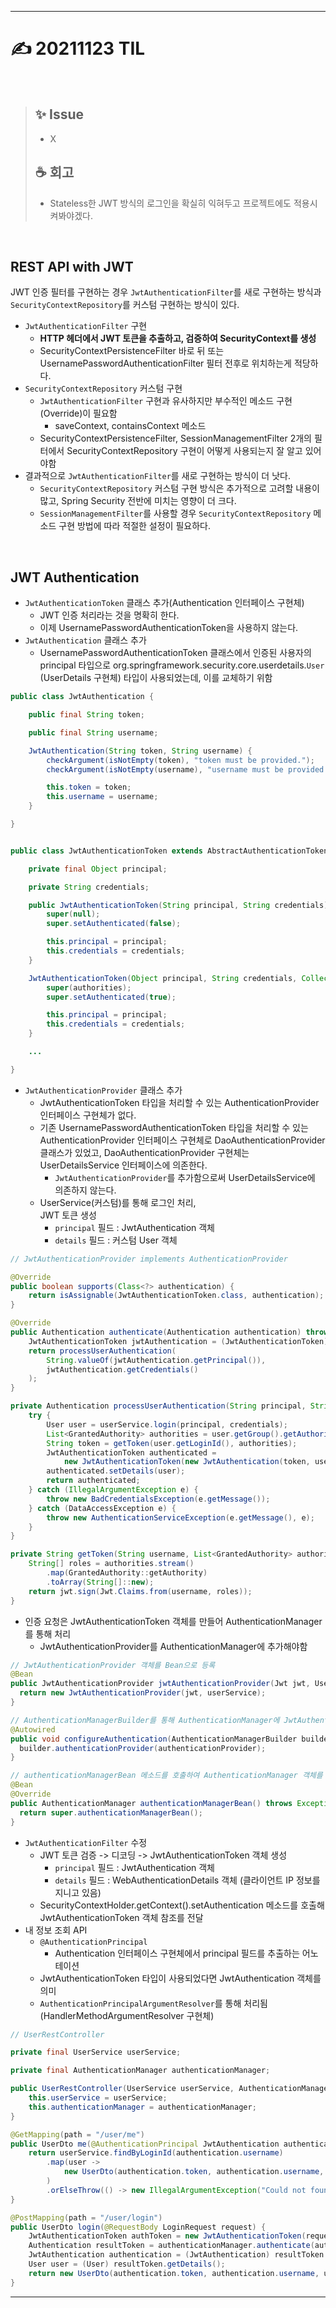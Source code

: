 ___
# ✍ 20211123 TIL

<br/>

> ## ✨ Issue
> - X
> 
> ## ☕ 회고
> - Stateless한 JWT 방식의 로그인을 확실히 익혀두고 프로젝트에도 적용시켜봐야겠다.

<br/>

## REST API with JWT
JWT 인증 필터를 구현하는 경우 `JwtAuthenticationFilter`를 새로 구현하는 방식과 `SecurityContextRepository`를 커스텀 구현하는 방식이 있다.
- `JwtAuthenticationFilter` 구현
  - **HTTP 헤더에서 JWT 토큰을 추출하고, 검증하여 SecurityContext를 생성**
  - SecurityContextPersistenceFilter 바로 뒤 또는 UsernamePasswordAuthenticationFilter 필터 전후로 위치하는게 적당하다.
- `SecurityContextRepository` 커스텀 구현
  - `JwtAuthenticationFilter` 구현과 유사하지만 부수적인 메소드 구현(Override)이 필요함
    - saveContext, containsContext 메소드
  - SecurityContextPersistenceFilter, SessionManagementFilter 2개의 필터에서 SecurityContextRepository 구현이 어떻게 사용되는지 잘 알고 있어야함
- 결과적으로 `JwtAuthenticationFilter`를 새로 구현하는 방식이 더 낫다.
  - `SecurityContextRepository` 커스텀 구현 방식은 추가적으로 고려할 내용이 많고, Spring Security 전반에 미치는 영향이 더 크다.
  - `SessionManagementFilter`를 사용할 경우 `SecurityContextRepository` 메소드 구현 방법에 따라 적절한 설정이 필요하다.

<br/>

## JWT Authentication
- `JwtAuthenticationToken` 클래스 추가(Authentication 인터페이스 구현체)
  - JWT 인증 처리라는 것을 명확히 한다.
  - 이제 UsernamePasswordAuthenticationToken을 사용하지 않는다.
- `JwtAuthentication` 클래스 추가
  - UsernamePasswordAuthenticationToken 클래스에서 인증된 사용자의 principal 타입으로 org.springframework.security.core.userdetails.`User` (UserDetails 구현체) 타입이 사용되었는데, 이를 교체하기 위함
```java
public class JwtAuthentication {

    public final String token;

    public final String username;

    JwtAuthentication(String token, String username) {
        checkArgument(isNotEmpty(token), "token must be provided.");
        checkArgument(isNotEmpty(username), "username must be provided.");

        this.token = token;
        this.username = username;
    }

}


public class JwtAuthenticationToken extends AbstractAuthenticationToken {

    private final Object principal;

    private String credentials;

    public JwtAuthenticationToken(String principal, String credentials) {
        super(null);
        super.setAuthenticated(false);

        this.principal = principal;
        this.credentials = credentials;
    }

    JwtAuthenticationToken(Object principal, String credentials, Collection<? extends GrantedAuthority> authorities) {
        super(authorities);
        super.setAuthenticated(true);

        this.principal = principal;
        this.credentials = credentials;
    }

    ...

}
```
- `JwtAuthenticationProvider` 클래스 추가
  - JwtAuthenticationToken 타입을 처리할 수 있는 AuthenticationProvider  인터페이스 구현체가 없다.
  - 기존 UsernamePasswordAuthenticationToken 타입을 처리할 수 있는 AuthenticationProvider 인터페이스 구현체로 DaoAuthenticationProvider 클래스가 있었고, DaoAuthenticationProvider 구현체는 UserDetailsService 인터페이스에 의존한다.
    - `JwtAuthenticationProvider`를 추가함으로써 UserDetailsService에 의존하지 않는다.
  - UserService(커스텀)를 통해 로그인 처리,  
    JWT 토큰 생성
    - `principal` 필드 : JwtAuthentication 객체
    - `details` 필드 : 커스텀 User 객체
```java
// JwtAuthenticationProvider implements AuthenticationProvider

@Override
public boolean supports(Class<?> authentication) {
    return isAssignable(JwtAuthenticationToken.class, authentication);
}

@Override
public Authentication authenticate(Authentication authentication) throws AuthenticationException {
    JwtAuthenticationToken jwtAuthentication = (JwtAuthenticationToken) authentication;
    return processUserAuthentication(
        String.valueOf(jwtAuthentication.getPrincipal()),
        jwtAuthentication.getCredentials()
    );
}

private Authentication processUserAuthentication(String principal, String credentials) {
    try {
        User user = userService.login(principal, credentials);
        List<GrantedAuthority> authorities = user.getGroup().getAuthorities();
        String token = getToken(user.getLoginId(), authorities);
        JwtAuthenticationToken authenticated =
            new JwtAuthenticationToken(new JwtAuthentication(token, user.getLoginId()), null, authorities);
        authenticated.setDetails(user);
        return authenticated;
    } catch (IllegalArgumentException e) {
        throw new BadCredentialsException(e.getMessage());
    } catch (DataAccessException e) {
        throw new AuthenticationServiceException(e.getMessage(), e);
    }
}

private String getToken(String username, List<GrantedAuthority> authorities) {
    String[] roles = authorities.stream()
        .map(GrantedAuthority::getAuthority)
        .toArray(String[]::new);
    return jwt.sign(Jwt.Claims.from(username, roles));
}
```
- 인증 요청은 JwtAuthenticationToken 객체를 만들어 AuthenticationManager를 통해 처리
  - JwtAuthenticationProvider를 AuthenticationManager에 추가해야함
```java
// JwtAuthenticationProvider 객체를 Bean으로 등록
@Bean
public JwtAuthenticationProvider jwtAuthenticationProvider(Jwt jwt, UserService userService) {
  return new JwtAuthenticationProvider(jwt, userService);
}

// AuthenticationManagerBuilder를 통해 AuthenticationManager에 JwtAuthenticationProvider 객체 참조를 추가
@Autowired
public void configureAuthentication(AuthenticationManagerBuilder builder, JwtAuthenticationProvider authenticationProvider) {
  builder.authenticationProvider(authenticationProvider);
}

// authenticationManagerBean 메소드를 호출하여 AuthenticationManager 객체를 Bean으로 등록
@Bean
@Override
public AuthenticationManager authenticationManagerBean() throws Exception {
  return super.authenticationManagerBean();
}
```
- `JwtAuthenticationFilter` 수정
  - JWT 토큰 검증 -> 디코딩 -> JwtAuthenticationToken 객체 생성
    - `principal` 필드 : JwtAuthentication 객체
    - `details` 필드 : WebAuthenticationDetails 객체 (클라이언트 IP 정보를 지니고 있음)
  - SecurityContextHolder.getContext().setAuthentication 메소드를 호출해 JwtAuthenticationToken 객체 참조를 전달
- 내 정보 조회 API
  - `@AuthenticationPrincipal`
    - Authentication 인터페이스 구현체에서 principal 필드를 추출하는 어노테이션
  - JwtAuthenticationToken 타입이 사용되었다면 JwtAuthentication 객체를 의미
  - `AuthenticationPrincipalArgumentResolver`를 통해 처리됨 (HandlerMethodArgumentResolver 구현체)
```java
// UserRestController

private final UserService userService;

private final AuthenticationManager authenticationManager;

public UserRestController(UserService userService, AuthenticationManager authenticationManager) {
    this.userService = userService;
    this.authenticationManager = authenticationManager;
}

@GetMapping(path = "/user/me")
public UserDto me(@AuthenticationPrincipal JwtAuthentication authentication) {
    return userService.findByLoginId(authentication.username)
        .map(user ->
            new UserDto(authentication.token, authentication.username, user.getGroup().getName())
        )
        .orElseThrow(() -> new IllegalArgumentException("Could not found user for " + authentication.username));
}

@PostMapping(path = "/user/login")
public UserDto login(@RequestBody LoginRequest request) {
    JwtAuthenticationToken authToken = new JwtAuthenticationToken(request.getPrincipal(), request.getCredentials());
    Authentication resultToken = authenticationManager.authenticate(authToken);
    JwtAuthentication authentication = (JwtAuthentication) resultToken.getPrincipal();
    User user = (User) resultToken.getDetails();
    return new UserDto(authentication.token, authentication.username, user.getGroup().getName());
}
```
___